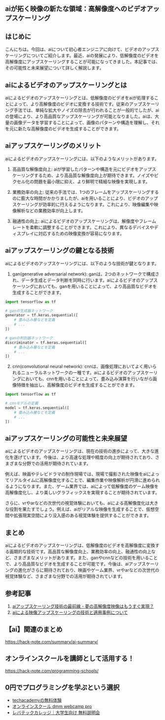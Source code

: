 <!--
title:   【ai】高解像度への進化：ビデオのアップスケーリングの可能性
tags:    AI,Video,upscale
id:      9b4e125c3db1cc4bba36
private: false
-->


## aiが拓く映像の新たな領域：高解像度へのビデオアップスケーリング

## はじめに

こんにちは。今回は、aiについて初心者エンジニアに向けて、ビデオのアップスケーリングについてご紹介します。最近、aiの発展により、低解像度のビデオを高解像度にアップスケーリングすることが可能になってきました。本記事では、その可能性と未来展望について詳しく解説します。

## aiによるビデオのアップスケーリングとは

aiによるビデオのアップスケーリングとは、低解像度のビデオをaiが処理することによって、より高解像度のビデオに変換する技術です。従来のアップスケーリング手法では、単純な拡大やノイズの除去が行われることが一般的でしたが、aiの登場により、より高品質なアップスケーリングが可能となりました。aiは、大量の画像データを学習することによって、画像のパターンや構造を理解し、それを元に新たな高解像度のビデオを生成することができます。

## aiアップスケーリングのメリット

aiによるビデオのアップスケーリングには、以下のようなメリットがあります。

1. 高品質な解像度向上: aiが学習したパターンや構造を元にビデオをアップスケーリングするため、より高品質な解像度向上が期待できます。ノイズやピクセル化の問題を最小限に抑え、より鮮明で精細な映像を実現します。

2. 業務効率の向上: 従来の手法では、1つのフレームをアップスケーリングするのに膨大な時間がかかりましたが、aiを用いることにより、ビデオのアップスケーリングが効率的に行えるようになります。これにより、映像編集や映像解析などの業務効率が向上します。

3. 融通性の向上: aiによるビデオのアップスケーリングは、解像度やフレームレートを柔軟に調整することができます。これにより、異なるデバイスやディスプレイに対応するための映像変換が容易になります。

## aiアップスケーリングの鍵となる技術

aiによるビデオのアップスケーリングには、以下のような技術が鍵となります。

1. gan(generative adversarial network): ganは、2つのネットワークで構成され、データ生成とデータ判断を同時に行います。aiによるビデオのアップスケーリングにおいても、ganを用いることによって、より高品質なビデオを生成することができます。

```python
import tensorflow as tf

# ganの生成器ネットワーク
generator = tf.keras.sequential([
    # 畳み込み層などを定義
    # ...
])

# ganの判別器ネットワーク
discriminator = tf.keras.sequential([
    # 畳み込み層などを定義
    # ...
])
```

2. cnn(convolutional neural network): cnnは、画像処理においてよく用いられるニューラルネットワークの一種です。aiによるビデオのアップスケーリングにおいても、cnnを用いることによって、畳み込み演算を行いながら画像特徴を抽出し、高解像度のビデオを生成することができます。

```python
import tensorflow as tf

# cnnモデルの定義
model = tf.keras.sequential([
    # 畳み込み層などを定義
    # ...
])
```

## aiアップスケーリングの可能性と未来展望

aiによるビデオのアップスケーリングは、現在の技術の進歩によって、大きな進化を遂げています。今後は、より高速な処理や精度の向上が期待されており、さまざまな分野での活用が期待されています。

例えば、映画やテレビドラマの制作現場では、現場で撮影された映像をaiによってリアルタイムに高解像度化することで、編集作業や映像解析が円滑に進められるようになります。また、ゲーム業界では、aiによって低解像度のゲーム映像を高解像度化し、より美しいグラフィックスを実現することが期待されています。

さらに、vrやarなどの次世代の視覚体験においても、aiによる高解像度化は大きな役割を果たすでしょう。例えば、aiがリアルな映像を生成することで、仮想空間や拡張現実空間により没入感のある視覚体験を提供することができます。

## まとめ

aiによるビデオのアップスケーリングは、低解像度のビデオを高解像度に変換する画期的な技術です。高品質な解像度向上、業務効率の向上、融通性の向上など、さまざまなメリットがあります。また、ganやcnnなどの技術を用いることで、より高品質なビデオを生成することが可能です。今後は、aiアップスケーリングの進化がさらに期待されており、映画やゲーム業界、vrやarなどの次世代の視覚体験など、さまざまな分野での活用が期待されています。

## 参考記事
1. [aiアップスケーリング技術の最前線 - 夢の高解像度映像はもうすぐ実現？](https://whatnext.jp/articles/disse019)
2. [aiによる映像アップスケーリングの技術と適用事例について](https://ai-scholar.tech/articles/miyabitask_0002)





## 【ai】関連のまとめ
https://hack-note.com/summary/ai-summary/



## オンラインスクールを講師として活用する！
https://hack-note.com/programming-schools/



## 0円でプログラミングを学ぶという選択
- [techacademyの無料体験](//af.moshimo.com/af/c/click?a_id=2612475&amp;p_id=1555&amp;pc_id=2816&amp;pl_id=22706&amp;url=https%3a%2f%2ftechacademy.jp%2fhtmlcss-trial%3futm_source%3dmoshimo%26utm_medium%3daffiliate%26utm_campaign%3dtextad)
- [オンラインスクール dmm webcamp pro](//af.moshimo.com/af/c/click?a_id=2612482&amp;p_id=1363&amp;pc_id=2297&amp;pl_id=39999&amp;guid=on)
- [レバテックカレッジ｜大学生向け 無料説明会](//af.moshimo.com/af/c/click?a_id=4071793&p_id=3198&pc_id=7488&pl_id=41848)
